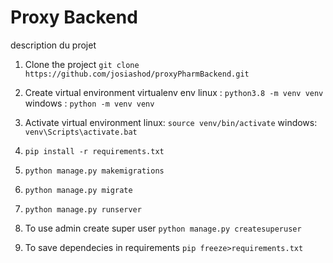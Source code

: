 # Proxy Backend
description du projet


1. Clone the project `git clone https://github.com/josiashod/proxyPharmBackend.git`

2. Create virtual environment virtualenv env linux : `python3.8 -m venv venv` windows : `python -m venv venv`

3. Activate virtual environment linux: `source venv/bin/activate` windows: `venv\Scripts\activate.bat`

4. `pip install -r requirements.txt`

5. `python manage.py makemigrations`

6. `python manage.py migrate`

7. `python manage.py runserver`

8. To use admin create super user `python manage.py createsuperuser`

9. To save dependecies in requirements `pip freeze>requirements.txt`